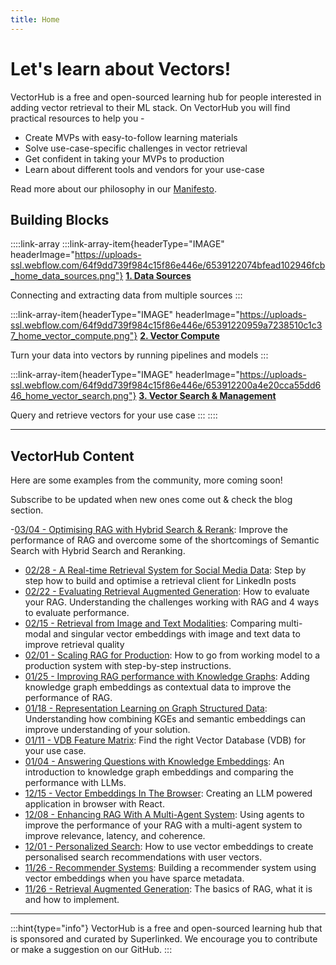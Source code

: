 ```yaml
---
title: Home
---
```


# Let's learn about Vectors!

VectorHub is a free and open-sourced learning hub for people interested in adding vector retrieval to their ML stack. On VectorHub you will find practical resources to help you -

* Create MVPs with easy-to-follow learning materials
* Solve use-case-specific challenges in vector retrieval
* Get confident in taking your MVPs to production
* Learn about different tools and vendors for your use-case

Read more about our philosophy in our [Manifesto](manifesto.md).

## Building Blocks

::::link-array
:::link-array-item{headerType="IMAGE" headerImage="https://uploads-ssl.webflow.com/64f9dd739f984c15f86e446e/6539122074bfead102946fcb_home_data_sources.png"}
[**1. Data Sources**](building_blocks/data_sources/readme.md)

Connecting and extracting data from multiple sources
:::

:::link-array-item{headerType="IMAGE" headerImage="https://uploads-ssl.webflow.com/64f9dd739f984c15f86e446e/65391220959a7238510c1c37_home_vector_compute.png"}
[**2. Vector Compute**](building_blocks/vector_compute/readme.md)

Turn your data into vectors by running pipelines and models
:::

:::link-array-item{headerType="IMAGE" headerImage="https://uploads-ssl.webflow.com/64f9dd739f984c15f86e446e/653912200a4e20cca55dd646_home_vector_search.png"}
[**3. Vector Search & Management**](building_blocks/vector_search/readme.md)

Query and retrieve vectors for your use case
:::
::::

***

## VectorHub Content

Here are some examples from the community, more coming soon!

Subscribe to be updated when new ones come out & check the blog section.

-[03/04 - Optimising RAG with Hybrid Search & Rerank](https://superlinked.com/vectorhub/optimizing-rag-with-hybrid-search-and-reranking): Improve the performance of RAG and overcome some of the shortcomings of Semantic Search with Hybrid Search and Reranking.
- [02/28 - A Real-time Retrieval System for Social Media Data](https://superlinked.com/vectorhub/a-real-time-retrieval-system-for-social-media-data): Step by step how to build and optimise a retrieval client for LinkedIn posts
- [02/22 - Evaluating Retrieval Augmented Generation](https://superlinked.com/vectorhub/evaluating-retrieval-augmented-generation-a-framework-for-assessment): How to evaluate your RAG. Understanding the challenges working with RAG and 4 ways to evaluate performance.
- [02/15 - Retrieval from Image and Text Modalities](https://superlinked.com/vectorhub/retrieval-from-image-and-text-modalities): Comparing multi-modal and singular vector embeddings with image and text data to improve retrieval quality
- [02/01 - Scaling RAG for Production](https://hub.superlinked.com/scaling-rag-for-production): How to go from working model to a production system with step-by-step instructions.
- [01/25 - Improving RAG performance with Knowledge Graphs](use_cases/knowledge_graphs.md): Adding knowledge graph embeddings as contextual data to improve the performance of RAG.
- [01/18 - Representation Learning on Graph Structured Data](https://hub.superlinked.com/representation-learning-on-graph-structured-data): Understanding how combining KGEs and semantic embeddings can improve understanding of your solution.
- [01/11 - VDB Feature Matrix](https://vdbs.superlinked.com/): Find the right Vector Database (VDB) for your use case.
- [01/04 - Answering Questions with Knowledge Embeddings](https://hub.superlinked.com/answering-questions-with-knowledge-graph-embeddings): An introduction to knowledge graph embeddings and comparing the performance with LLMs.
- [12/15 - Vector Embeddings In The Browser](https://hub.superlinked.com/vector-embeddings-in-the-browser): Creating an LLM powered application in browser with React.
- [12/08 - Enhancing RAG With A Multi-Agent System](https://hub.superlinked.com/enhancing-rag-with-a-multi-agent-system): Using agents to improve the performance of your RAG with a multi-agent system to improve relevance, latency, and coherence.
- [12/01 - Personalized Search](https://hub.superlinked.com/personalized-search-harnessing-the-power-of-vector-embeddings): How to use vector embeddings to create personalised search recommendations with user vectors.
- [11/26 - Recommender Systems](https://hub.superlinked.com/a-recommender-system-collaborative-filtering-with-sparse-metadata): Building a recommender system using vector embeddings when you have sparce metadata.
- [11/26 - Retrieval Augmented Generation](https://hub.superlinked.com/retrieval-augmented-generation): The basics of RAG, what it is and how to implement.

***

<!-- ## Toolbox

Toolbox is a collection of benchmarks, code snippets, summaries, and tricks to help you decide what's best for your use case. These are tools that we and our community use frequently. We use your input to curate our toolbox. So, feel free to share some tools that you use often or have created recently that will help the community. You can do that by [creating an issue](https://github.com/superlinked/VectorHub/issues/new).

::::link-array
:::link-array-item{headerImage headerColor}
[Tools](tools/readme.md)
:::
::::

*** -->

:::hint{type="info"}
VectorHub is a free and open-sourced learning hub that is sponsored and curated by Superlinked. We encourage you to contribute or make a suggestion on our GitHub.
:::
